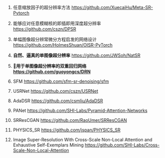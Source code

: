 1. 任意缩放因子的超分辨率方法  https://github.com/XuecaiHu/Meta-SR-Pytorch
2. 能够应对任意模糊核的即插即用深度超分辨率  https://github.com/cszn/DPSR  
3. 单幅图像超分辨常微分方程启发的网络设计  https://github.com/HolmesShuan/OISR-PyTorch

4. **自然、逼真的单图像超分辨率**  https://github.com/JWSoh/NatSR
5. 🛑**用于单图像超分辨率的双重回归网络  https://github.com/guoyongcs/DRN**

6. SFM  https://github.com/sfm-sr-denoising/sfm

7. USRNet  https://github.com/cszn/USRNet

8. AdaDSR  https://github.com/csmliu/AdaDSR

9. PANet  https://github.com/SHI-Labs/Pyramid-Attention-Networks

10. SRResCGAN  https://github.com/RaoUmer/SRResCGAN

11. PHYSICS_SR  https://github.com/jspan/PHYSICS_SR

12. Image Super-Resolution With Cross-Scale Non-Local Attention and Exhaustive Self-Exemplars Mining   https://github.com/SHI-Labs/Cross-Scale-Non-Local-Attention
